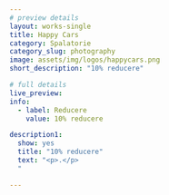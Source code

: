 ```yaml
---
# preview details
layout: works-single
title: Happy Cars
category: Spalatorie
category_slug: photography
image: assets/img/logos/happycars.png
short_description: "10% reducere"

# full details
live_preview:
info:
  - label: Reducere
    value: 10% reducere

description1:
  show: yes
  title: "10% reducere"
  text: "<p>.</p>
  "

---
```

